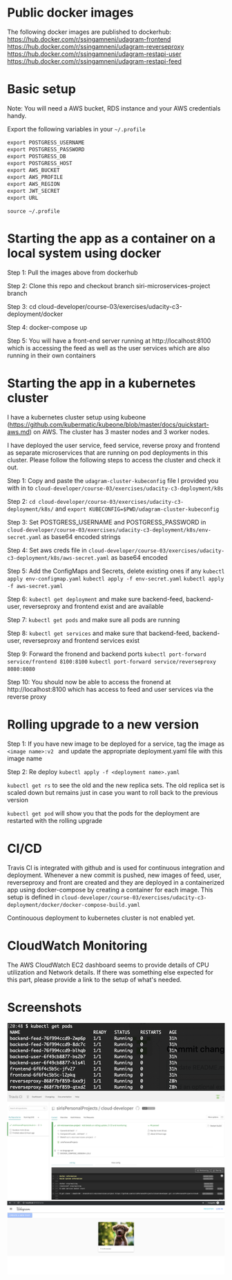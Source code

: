 # Public docker images
The following docker images are published to dockerhub: 
https://hub.docker.com/r/ssingamneni/udagram-frontend
https://hub.docker.com/r/ssingamneni/udagram-reverseproxy
https://hub.docker.com/r/ssingamneni/udagram-restapi-user
https://hub.docker.com/r/ssingamneni/udagram-restapi-feed

# Basic setup

Note: You will need a AWS bucket, RDS instance and your AWS credentials handy.

Export the following variables in your `~/.profile`

```
export POSTGRESS_USERNAME
export POSTGRESS_PASSWORD
export POSTGRESS_DB
export POSTGRESS_HOST
export AWS_BUCKET
export AWS_PROFILE
export AWS_REGION
export JWT_SECRET
export URL

```

`source ~/.profile`

# Starting the app as a container on a local system using docker
Step 1: Pull the images above from dockerhub

Step 2: Clone this repo and checkout branch siri-microservices-project branch

Step 3: cd cloud-developer/course-03/exercises/udacity-c3-deployment/docker

Step 4: docker-compose up

Step 5: You will have a front-end server running at http://localhost:8100 which is accessing the feed as well as the user services which are also running in their own containers


# Starting the app in a kubernetes cluster

I have a kubernetes cluster setup using kubeone (https://github.com/kubermatic/kubeone/blob/master/docs/quickstart-aws.md) on AWS. The cluster has 3 master nodes and 3 worker nodes.

I have deployed the user service, feed service, reverse proxy and frontend as separate microservices that are running on pod deployments in this cluster. Please follow the following steps to access the cluster and check it out.

Step 1: Copy and paste the `udagram-cluster-kubeconfig` file I provided you with in to `cloud-developer/course-03/exercises/udacity-c3-deployment/k8s`

Step 2: `cd cloud-developer/course-03/exercises/udacity-c3-deployment/k8s/` and `export KUBECONFIG=$PWD/udagram-cluster-kubeconfig`

Step 3: Set POSTGRESS_USERNAME and POSTGRESS_PASSWORD in `cloud-developer/course-03/exercises/udacity-c3-deployment/k8s/env-secret.yaml` as base64 encoded strings

Step 4: Set aws creds file in `cloud-developer/course-03/exercises/udacity-c3-deployment/k8s/aws-secret.yaml` as base64 encoded

Step 5: Add the ConfigMaps and Secrets, delete existing ones if any
`kubectl apply env-configmap.yaml`
`kubectl apply -f env-secret.yaml`
`kubectl apply -f aws-secret.yaml`

Step 6: `kubectl get deployment` and make sure backend-feed, backend-user, reverseproxy and frontend exist and are available

Step 7: `kubectl get pods` and make sure all pods are running

Step 8: `kubectl get services` and make sure that backend-feed, backend-user, reverseproxy and frontend services exist

Step 9: Forward the fronend and backend ports
`kubectl port-forward service/frontend 8100:8100`
`kubectl port-forward service/reverseproxy 8080:8080`

Step 10: You should now be able to access the fronend at http://localhost:8100 which has access to feed and user services via the reverse proxy

# Rolling upgrade to a new version

Step 1: If you have new image to be deployed for a service, tag the image as `<image name>:v2 ` and update the appropriate deployment.yaml file with this image name

Step 2: Re deploy
`kubectl apply -f <deployment name>.yaml`

`kubectl get rs` to see the old and the new replica sets. The old replica set is scaled down but remains just in case you want to roll back to the previous version

`kubectl get pod` will show you that the pods for the deployment are restarted with the rolling upgrade

# CI/CD 

Travis CI is integrated with github and is used for continuous integration and deployment. Whenever a new commit is pushed, new images of feed, user, reverseproxy and front are created and they are deployed in a containerized app using docker-compose by creating a container for each image. 
This setup is defined in `cloud-developer/course-03/exercises/udacity-c3-deployment/docker/docker-compose-build.yaml`

Continouous deployment to kubernetes cluster is not enabled yet.

# CloudWatch Monitoring

The AWS CloudWatch EC2 dashboard seems to provide details of CPU utilization and Network details. If there was something else expected for this part, please provide a link to the setup of what's needed.

# Screenshots

![Kubernetes pods running](kubernetes_pods.png)
![Travis CI build](travisCI_build_pipeline.png)
![Application Running](application_running_on_kubernetes.png)

